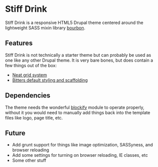 # Stiff Drink #
Stiff Drink is a responsive HTML5 Drupal theme centered around the lightweight SASS mixin library [bourbon](http://bourbon.io). 

## Features ##
Stiff Drink is not technically a starter theme but can probably be used as one like any other Drupal theme. It is very bare bones, but does contain a few things out of the box:
* [Neat grid system](http://neat.bourbon.io)
* [Bitters default styling and scaffolding](http://bitters.bourbon.io)

## Dependencies ##
The theme needs the wonderful [blockify](https://www.drupal.org/project/blockify) module to operate properly, without it you would need to manually add things back into the template files like logo, page title, etc.

## Future ##
* Add grunt support for things like image optimization, SASSyness, and browser reloading
* Add some settings for turning on browser reloading, IE classes, etc
* Some other stuff